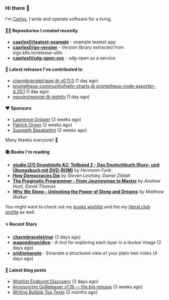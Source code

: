 ### Hi there 👋

I'm [Carlos](https://caarlos0.dev), I write and operate software for a living.

#### 👨‍💻 Repositories I created recently
- **[caarlos0/teatest-example](https://github.com/caarlos0/teatest-example)** - example teatest app
- **[caarlos0/go-version](https://github.com/caarlos0/go-version)** - Version library extracted from sigs.k8s.io/release-utils
- **[caarlos0/xdg-open-svc](https://github.com/caarlos0/xdg-open-svc)** - xdg-open as a service

#### 🚀 Latest releases I've contributed to


- [charmbracelet/gum @ v0.11.0](https://github.com/charmbracelet/gum/releases/tag/v0.11.0) (1 day ago)
- [prometheus-community/helm-charts @ prometheus-node-exporter-4.20.1](https://github.com/prometheus-community/helm-charts/releases/tag/prometheus-node-exporter-4.20.1) (1 day ago)
- [neovim/neovim @ nightly](https://github.com/neovim/neovim/releases/tag/nightly) (1 day ago)

#### ❤️ Sponsors
- [Lawrence Gripper](https://github.com/lawrencegripper) (2 weeks ago)
- [Patrick Organ](https://github.com/patinthehat) (2 weeks ago)
- [Supreeth Basabattini](https://github.com/supreeth7) (2 weeks ago)

Many thanks everyone! 🙏

#### 📚 Books I'm reading
- **[studio [21] Grundstufe A2: Teilband 2 - Das Deutschbuch (Kurs- und Übungsbuch mit DVD-ROM)](https://literal.club/caarlos0/book/hermann-funk-studio-21-grundstufe-a2-teilband-2-das-deutschbuch-kurs-und-ubungsbuch-mit-dvd-rom-9zuoy)** by _Hermann Funk_
- **[How Democracies Die](https://literal.club/caarlos0/book/how-democracies-die-5395k)** by _Steven Levitsky, Daniel Ziblatt_
- **[The Pragmatic Programmer - From Journeyman to Master](https://literal.club/caarlos0/book/andrew-hunt-david-thomas-the-pragmatic-programmer-7eoqj)** by _Andrew Hunt, David Thomas_
- **[Why We Sleep - Unlocking the Power of Sleep and Dreams](https://literal.club/caarlos0/book/why-we-sleep-nq5c9)** by _Matthew Walker_

You might want to check out my [books
wishlist](https://www.amazon.com.br/hz/wishlist/ls/EB8P7VS717SV) and the my
[literal.club profile](https://literal.club/caarlos0) as well.

#### ⭐ Recent Stars
- **[charmbracelet/nur](https://github.com/charmbracelet/nur)** (2 days ago)
- **[wagoodman/dive](https://github.com/wagoodman/dive)** - A tool for exploring each layer in a docker image (2 days ago)
- **[srid/emanote](https://github.com/srid/emanote)** - Emanate a structured view of your plain-text notes (4 days ago)

#### 📄 Latest blog posts
- [Wishlist Endpoint Discovery](https://carlosbecker.com/posts/wishlist-sd/) (2 days ago)
- [Announcing GoReleaser v1.19 — the big release](https://carlosbecker.com/posts/goreleaser-v1.19/) (3 weeks ago)
- [Writing Bubble Tea Tests](https://carlosbecker.com/posts/teatest/) (2 months ago)
